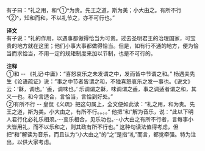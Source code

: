 有子曰：“礼之用，和^①^为贵。先王之道，斯为美；小大由之。有所不行^②^，知和而和，不以礼节之，亦不可行也。”   

**译文**  
有子说：“礼的作用，以遇事都做得恰当为可贵。过去圣明君王的治理国家，可宝贵的地方就在这里；他们小事大事都做得恰当。但是，如有行不通的地方，便为恰当而求恰当，不用一定的规矩制度来加以节制，也是不可行的。  

**注释**  
①和 -- 《礼记·中庸》：“喜怒哀乐之未发谓之中，发而皆中节谓之和。”  杨遇夫先生《论语疏证》说：”事之中节者皆谓之和，不独喜怒哀乐之发一事也。《说文》云：‘龢，调也。’ ‘盉，调味也。’ 乐调谓之龢，味调谓之盉，事之调适者谓之和，其义一也。和今言适合，言恰当，言恰到好处。”   
②有所不行 -- 皇侃《义疏》把这句属上，全文便如此读：“礼之用，和为贵。先王之道，斯为美。小大由之，有所不行。。。。” 他把“和”解为音乐，说：“此以下明人君行化必礼乐相须。····变乐相合，见乐功也。···小大由之有所不行者，言每事小大皆用礼，而不以乐和之，则其政有所不行也。” 这种句读法值得考虑，但把“和”解读为音乐，而且认为“小大由之”的“之”是指“礼”而言，都觉牵强。特为注出，以供大家考虑。

